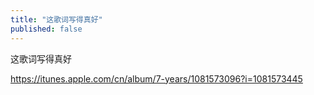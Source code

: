 ```yaml
---
title: "这歌词写得真好"
published: false
---
```

这歌词写得真好

https://itunes.apple.com/cn/album/7-years/1081573096?i=1081573445